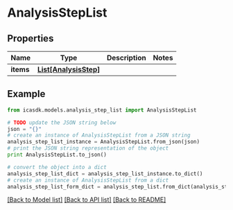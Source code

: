 # AnalysisStepList


## Properties
Name | Type | Description | Notes
------------ | ------------- | ------------- | -------------
**items** | [**List[AnalysisStep]**](AnalysisStep.md) |  | 

## Example

```python
from icasdk.models.analysis_step_list import AnalysisStepList

# TODO update the JSON string below
json = "{}"
# create an instance of AnalysisStepList from a JSON string
analysis_step_list_instance = AnalysisStepList.from_json(json)
# print the JSON string representation of the object
print AnalysisStepList.to_json()

# convert the object into a dict
analysis_step_list_dict = analysis_step_list_instance.to_dict()
# create an instance of AnalysisStepList from a dict
analysis_step_list_form_dict = analysis_step_list.from_dict(analysis_step_list_dict)
```
[[Back to Model list]](../README.md#documentation-for-models) [[Back to API list]](../README.md#documentation-for-api-endpoints) [[Back to README]](../README.md)


